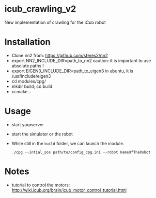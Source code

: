 # icub_crawling_v2
New implementation of crawling for the iCub robot

# Installation
- Clone nn2 from: https://github.com/sferes2/nn2
- export NN2_INCLUDE_DIR=path_to_nn2
    caution: it is important to use absolute paths !
- export EIGEN3_INCLUDE_DIR=path_to_eigen3
    in ubuntu, it is /usr/include/eigen3
- cd modules/cpg/
- mkdir build; cd build
- ccmake ..

# Usage

- start yarpserver
- start the simulator or the robot
- While still in the `build` folder, we can launch the module.

  ~~~
  ./cpg --intial_pos path/to/config_cpg.ini --robot NameOfTheRobot
  ~~~

# Notes
- tutorial to control the motors: http://wiki.icub.org/brain/icub_motor_control_tutorial.html